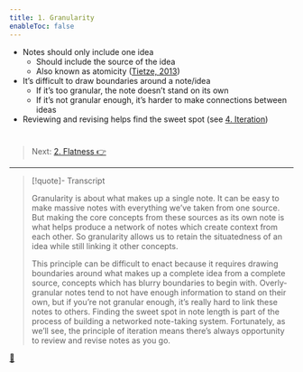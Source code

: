 ```yaml
---
title: 1. Granularity
enableToc: false
---
```


* Notes should only include one idea
  * Should include the source of the idea
  * Also known as atomicity ([Tietze, 2013](References/Tietze,%202013.md))
* It’s difficult to draw boundaries around a note/idea
  * If it’s too granular, the note doesn’t stand on its own
  * If it’s not granular enough, it’s harder to make connections between ideas
* Reviewing and revising helps find the sweet spot (see [4. Iteration](Iteration.md))

# 

 > 
 > Next: [2. Flatness 👉](Flatness.md)

---

 > 
 > \[!quote\]- Transcript
 > 
 > Granularity is about what makes up a single note. It can be easy to make massive notes with everything we’ve taken from one source. But making the core concepts from these sources as its own note is what helps produce a network of notes which create context from each other. So granularity allows us to retain the situatedness of an idea while still linking it other concepts.
 > 
 > This principle can be difficult to enact because it requires drawing boundaries around what makes up a complete idea from a complete source, concepts which has blurry boundaries to begin with. Overly-granular notes tend to not have enough information to stand on their own, but if you’re not granular enough, it’s really hard to link these notes to others. Finding the sweet spot in note length is part of the process of building a networked note-taking system. Fortunately, as we’ll see, the principle of iteration means there’s always opportunity to review and revise notes as you go.

[📖](Principle%20of%20atomicity.md)
